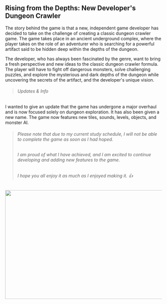 ## Rising from the Depths: New Developer's Dungeon Crawler ##

The story behind the game is that a new, independent game developer has decided to take on the challenge of creating a classic dungeon crawler game. The game takes place in an ancient underground complex, where the player takes on the role of an adventurer who is searching for a powerful artifact said to be hidden deep within the depths of the dungeon. 

The developer, who has always been fascinated by the genre, want to bring a fresh perspective and new ideas to the classic dungeon crawler formula. The player will have to fight off dangerous monsters, solve challenging puzzles, and explore the mysterious and dark depths of the dungeon while uncovering the secrets of the artifact, and the developer's unique vision.


>###### Updates & Info ######

I wanted to give an update that the game has undergone a major overhaul and is now focused solely on dungeon exploration. It has also been given a new name. The game now features new tiles, sounds, levels, objects, and monster AI.

> ###### Please note that due to my current study schedule, I will not be able to complete the game as soon as I had hoped. ######
> ###### I am proud of what I have achieved, and I am excited to continue developing and adding new features to the game. ######
> ###### I hope you all enjoy it as much as I enjoyed making it.   :+1:


<img src="https://user-images.githubusercontent.com/94488479/214358840-0aee75a1-f525-4a23-8190-5c47f500f676.gif" width="728" height="350">
